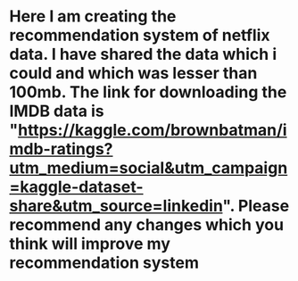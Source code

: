# Here I am creating the recommendation system of netflix data. I have shared the data which i could and which was lesser than 100mb. The link for downloading the IMDB data is "https://kaggle.com/brownbatman/imdb-ratings?utm_medium=social&utm_campaign=kaggle-dataset-share&utm_source=linkedin". Please recommend any changes which you think will improve my recommendation system 
